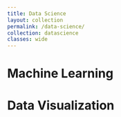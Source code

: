 ```yaml
---
title: Data Science
layout: collection
permalink: /data-science/
collection: datascience
classes: wide
---
```

# Machine Learning




# Data Visualization


